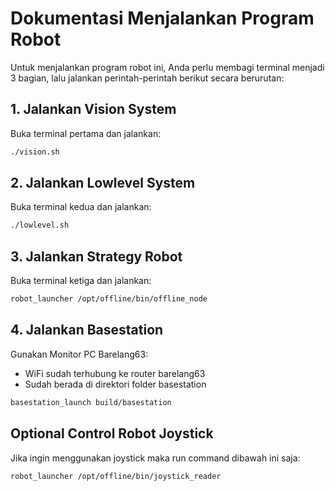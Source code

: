 # Dokumentasi Menjalankan Program Robot

Untuk menjalankan program robot ini, Anda perlu membagi terminal menjadi 3 bagian, lalu jalankan perintah-perintah berikut secara berurutan:



## 1. Jalankan Vision System
Buka terminal pertama dan jalankan:

```bash
./vision.sh
```
## 2. Jalankan Lowlevel System
Buka terminal kedua dan jalankan:

```bash
./lowlevel.sh
```

## 3. Jalankan Strategy Robot 
Buka terminal ketiga dan jalankan:

```bash
robot_launcher /opt/offline/bin/offline_node
```

## 4. Jalankan Basestation
Gunakan Monitor PC Barelang63:
- WiFi sudah terhubung ke router barelang63
- Sudah berada di direktori folder basestation
```bash
basestation_launch build/basestation
```

## Optional Control Robot Joystick
Jika ingin menggunakan joystick maka run command dibawah ini saja:
```bash
robot_launcher /opt/offline/bin/joystick_reader
```